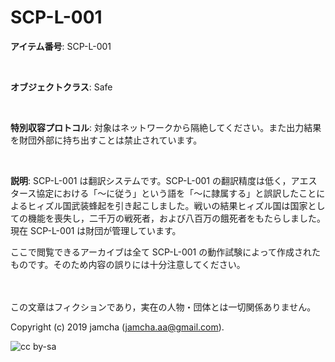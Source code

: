 

# SCP-L-001

**アイテム番号**: SCP-L-001  

<br>  

**オブジェクトクラス**: Safe  

<br>  

**特別収容プロトコル**: 対象はネットワークから隔絶してください。また出力結果を財団外部に持ち出すことは禁止されています。  

<br>  

**説明**: SCP-L-001 は翻訳システムです。SCP-L-001 の翻訳精度は低く，アエスタース協定における「〜に従う」という語を「〜に隷属する」と誤訳したことによるヒィズル国武装蜂起を引き起こしました。戦いの結果ヒィズル国は国家としての機能を喪失し，二千万の戦死者，および八百万の餓死者をもたらしました。現在 SCP-L-001 は財団が管理しています。  

ここで閲覧できるアーカイブは全て SCP-L-001 の動作試験によって作成されたものです。そのため内容の誤りには十分注意してください。  

<br>  
<br>  
この文章はフィクションであり，実在の人物・団体とは一切関係ありません。  

Copyright (c) 2019 jamcha (jamcha.aa@gmail.com).  

![cc by-sa](https://i.creativecommons.org/l/by-sa/4.0/88x31.png)  

